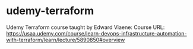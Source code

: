 # udemy-terraform
Udemy Terraform course taught by Edward Viaene: Course URL: https://usaa.udemy.com/course/learn-devops-infrastructure-automation-with-terraform/learn/lecture/5890850#overview
